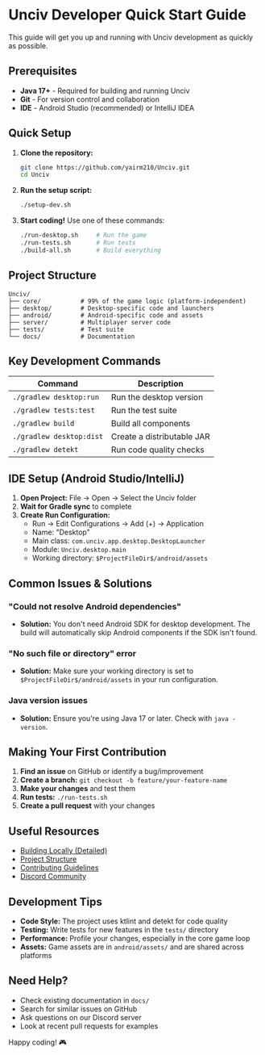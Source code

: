 # Unciv Developer Quick Start Guide

This guide will get you up and running with Unciv development as quickly as possible.

## Prerequisites

- **Java 17+** - Required for building and running Unciv
- **Git** - For version control and collaboration
- **IDE** - Android Studio (recommended) or IntelliJ IDEA

## Quick Setup

1. **Clone the repository:**
   ```bash
   git clone https://github.com/yairm210/Unciv.git
   cd Unciv
   ```

2. **Run the setup script:**
   ```bash
   ./setup-dev.sh
   ```

3. **Start coding!** Use one of these commands:
   ```bash
   ./run-desktop.sh     # Run the game
   ./run-tests.sh       # Run tests
   ./build-all.sh       # Build everything
   ```

## Project Structure

```
Unciv/
├── core/           # 99% of the game logic (platform-independent)
├── desktop/        # Desktop-specific code and launchers
├── android/        # Android-specific code and assets
├── server/         # Multiplayer server code
├── tests/          # Test suite
└── docs/           # Documentation
```

## Key Development Commands

| Command | Description |
|---------|-------------|
| `./gradlew desktop:run` | Run the desktop version |
| `./gradlew tests:test` | Run the test suite |
| `./gradlew build` | Build all components |
| `./gradlew desktop:dist` | Create a distributable JAR |
| `./gradlew detekt` | Run code quality checks |

## IDE Setup (Android Studio/IntelliJ)

1. **Open Project:** File → Open → Select the Unciv folder
2. **Wait for Gradle sync** to complete
3. **Create Run Configuration:**
   - Run → Edit Configurations → Add (+) → Application
   - Name: "Desktop"
   - Main class: `com.unciv.app.desktop.DesktopLauncher`
   - Module: `Unciv.desktop.main`
   - Working directory: `$ProjectFileDir$/android/assets`

## Common Issues & Solutions

### "Could not resolve Android dependencies"
- **Solution:** You don't need Android SDK for desktop development. The build will automatically skip Android components if the SDK isn't found.

### "No such file or directory" error
- **Solution:** Make sure your working directory is set to `$ProjectFileDir$/android/assets` in your run configuration.

### Java version issues
- **Solution:** Ensure you're using Java 17 or later. Check with `java -version`.

## Making Your First Contribution

1. **Find an issue** on GitHub or identify a bug/improvement
2. **Create a branch:** `git checkout -b feature/your-feature-name`
3. **Make your changes** and test them
4. **Run tests:** `./run-tests.sh`
5. **Create a pull request** with your changes

## Useful Resources

- [Building Locally (Detailed)](docs/Developers/Building-Locally.md)
- [Project Structure](docs/Developers/Project-structure-and-major-classes.md)
- [Contributing Guidelines](CODE_OF_CONDUCT.md)
- [Discord Community](https://discord.gg/bjrB4Xw)

## Development Tips

- **Code Style:** The project uses ktlint and detekt for code quality
- **Testing:** Write tests for new features in the `tests/` directory
- **Performance:** Profile your changes, especially in the core game loop
- **Assets:** Game assets are in `android/assets/` and are shared across platforms

## Need Help?

- Check existing documentation in `docs/`
- Search for similar issues on GitHub
- Ask questions on our Discord server
- Look at recent pull requests for examples

Happy coding! 🎮